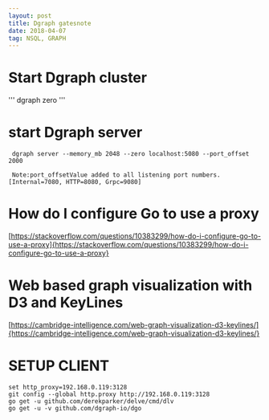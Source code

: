 ```yaml
---
layout: post
title: Dgraph gatesnote
date: 2018-04-07
tag: NSQL, GRAPH
---
```


# Start Dgraph cluster
'''
dgraph zero
'''

#  start Dgraph server
```
 dgraph server --memory_mb 2048 --zero localhost:5080 --port_offset 2000

 Note:port_offsetValue added to all listening port numbers. [Internal=7080, HTTP=8080, Grpc=9080]

```

# How do I configure Go to use a proxy
[https://stackoverflow.com/questions/10383299/how-do-i-configure-go-to-use-a-proxy]{https://stackoverflow.com/questions/10383299/how-do-i-configure-go-to-use-a-proxy}

# Web based graph visualization with D3 and KeyLines
[https://cambridge-intelligence.com/web-graph-visualization-d3-keylines/]{https://cambridge-intelligence.com/web-graph-visualization-d3-keylines/}

# SETUP CLIENT

```
set http_proxy=192.168.0.119:3128
git config --global http.proxy http://192.168.0.119:3128
go get -u github.com/derekparker/delve/cmd/dlv
go get -u -v github.com/dgraph-io/dgo
```
